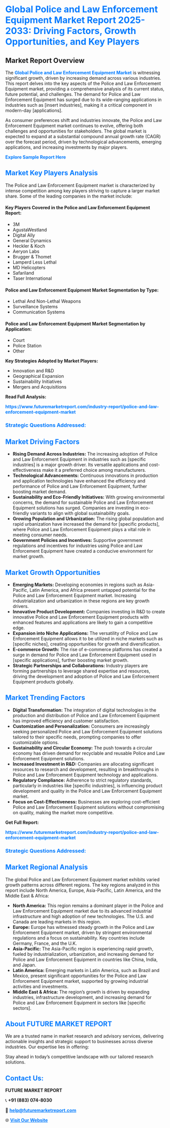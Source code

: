 <h1 style="color: #007BFF;">Global Police and Law Enforcement Equipment Market Report 2025-2033: Driving Factors, Growth Opportunities, and Key Players</h1>

<section id="overview">
<h2>Market Report Overview</h2>
<p>The <a href="https://www.futuremarketreport.com/industry-report/police-and-law-enforcement-equipment-market" style="color: #007BFF; text-decoration: none;"><strong>Global Police and Law Enforcement Equipment Market</strong></a> is witnessing significant growth, driven by increasing demand across various industries. This report delves into the key aspects of the Police and Law Enforcement Equipment market, providing a comprehensive analysis of its current status, future potential, and challenges. The demand for Police and Law Enforcement Equipment has surged due to its wide-ranging applications in industries such as [insert industries], making it a critical component in modern-day [applications].</p>
<p>As consumer preferences shift and industries innovate, the Police and Law Enforcement Equipment market continues to evolve, offering both challenges and opportunities for stakeholders. The global market is expected to expand at a substantial compound annual growth rate (CAGR) over the forecast period, driven by technological advancements, emerging applications, and increasing investments by major players.</p>
</section>

<section id="overview">
<p><a href="https://www.futuremarketreport.com/request-sample/reportId=51011" style="color: #007BFF; text-decoration: none;"><strong>Explore Sample Report Here</strong></a></p>
</section>

<section id="key-players">
<h2 style="color: #007BFF;">Market Key Players Analysis</h2>
<p>The Police and Law Enforcement Equipment market is characterized by intense competition among key players striving to capture a larger market share. Some of the leading companies in the market include:</p>
<h4>Key Players Covered in the Police and Law Enforcement Equipment Report:</h4>
<ul><li>3M</li><li>AgustaWestland</li><li>Digital Ally</li><li>General Dynamics</li><li>Heckler &amp; Koch</li><li>Aeryon Labs</li><li>Brugger &amp; Thomet</li><li>Lamperd Less Lethal</li><li>MD Helicopters</li><li>Safariland</li><li>Taser International</li></ul>
<h4>Police and Law Enforcement Equipment Market Segmentation by Type:</h4>
<ul><li>Lethal And Non-Lethal Weapons</li><li>Surveillance Systems</li><li>Communication Systems</li></ul>

<h4>Police and Law Enforcement Equipment Market Segmentation by Application:</h4>
<ul><li>Court</li><li>Police Station</li><li>Other</li></ul>
<p><strong>Key Strategies Adopted by Market Players:</strong></p>
<ul>
<li>Innovation and R&D</li>
<li>Geographical Expansion</li>
<li>Sustainability Initiatives</li>
<li>Mergers and Acquisitions</li>
</ul>
</section>

<section>
<p><strong>Read Full Analysis: </strong></p><a href="https://www.futuremarketreport.com/industry-report/police-and-law-enforcement-equipment-market" style="color: #007BFF; text-decoration: none;"><strong>https://www.futuremarketreport.com/industry-report/police-and-law-enforcement-equipment-market</strong></a>
<h3 style="color: #007BFF;">Strategic Questions Addressed:</h3>
</section>

<section id="driving-factors">
<h2 style="color: #007BFF;">Market Driving Factors</h2>
<ul>
<li><strong>Rising Demand Across Industries:</strong> The increasing adoption of Police and Law Enforcement Equipment in industries such as [specific industries] is a major growth driver. Its versatile applications and cost-effectiveness make it a preferred choice among manufacturers.</li>
<li><strong>Technological Advancements:</strong> Continuous innovations in production and application technologies have enhanced the efficiency and performance of Police and Law Enforcement Equipment, further boosting market demand.</li>
<li><strong>Sustainability and Eco-Friendly Initiatives:</strong> With growing environmental concerns, the demand for sustainable Police and Law Enforcement Equipment solutions has surged. Companies are investing in eco-friendly variants to align with global sustainability goals.</li>
<li><strong>Growing Population and Urbanization:</strong> The rising global population and rapid urbanization have increased the demand for [specific products], where Police and Law Enforcement Equipment plays a vital role in meeting consumer needs.</li>
<li><strong>Government Policies and Incentives:</strong> Supportive government regulations and incentives for industries using Police and Law Enforcement Equipment have created a conducive environment for market growth.</li>
</ul>
</section>

<section id="growth-opportunities">
<h2 style="color: #007BFF;">Market Growth Opportunities</h2>
<ul>
<li><strong>Emerging Markets:</strong> Developing economies in regions such as Asia-Pacific, Latin America, and Africa present untapped potential for the Police and Law Enforcement Equipment market. Increasing industrialization and urbanization in these regions are key growth drivers.</li>
<li><strong>Innovative Product Development:</strong> Companies investing in R&D to create innovative Police and Law Enforcement Equipment products with enhanced features and applications are likely to gain a competitive edge.</li>
<li><strong>Expansion into Niche Applications:</strong> The versatility of Police and Law Enforcement Equipment allows it to be utilized in niche markets such as [specific niches], creating opportunities for growth and diversification.</li>
<li><strong>E-commerce Growth:</strong> The rise of e-commerce platforms has created a surge in demand for Police and Law Enforcement Equipment used in [specific applications], further boosting market growth.</li>
<li><strong>Strategic Partnerships and Collaborations:</strong> Industry players are forming partnerships to leverage shared expertise and resources, driving the development and adoption of Police and Law Enforcement Equipment products globally.</li>
</ul>
</section>

<section id="trending-factors">
<h2 style="color: #007BFF;">Market Trending Factors</h2>
<ul>
<li><strong>Digital Transformation:</strong> The integration of digital technologies in the production and distribution of Police and Law Enforcement Equipment has improved efficiency and customer satisfaction.</li>
<li><strong>Customization and Personalization:</strong> Consumers are increasingly seeking personalized Police and Law Enforcement Equipment solutions tailored to their specific needs, prompting companies to offer customizable options.</li>
<li><strong>Sustainability and Circular Economy:</strong> The push towards a circular economy has driven demand for recyclable and reusable Police and Law Enforcement Equipment solutions.</li>
<li><strong>Increased Investment in R&D:</strong> Companies are allocating significant resources to research and development, resulting in breakthroughs in Police and Law Enforcement Equipment technology and applications.</li>
<li><strong>Regulatory Compliance:</strong> Adherence to strict regulatory standards, particularly in industries like [specific industries], is influencing product development and quality in the Police and Law Enforcement Equipment market.</li>
<li><strong>Focus on Cost-Effectiveness:</strong> Businesses are exploring cost-efficient Police and Law Enforcement Equipment solutions without compromising on quality, making the market more competitive.</li>
</ul>
</section>

<section>
<p><strong>Get Full Report: </strong></p><a href="https://www.futuremarketreport.com/industry-report/police-and-law-enforcement-equipment-market" style="color: #007BFF; text-decoration: none;"><strong>https://www.futuremarketreport.com/industry-report/police-and-law-enforcement-equipment-market</strong></a>
<h3 style="color: #007BFF;">Strategic Questions Addressed:</h3>
</section>


<section id="regional-analysis">
<h2 style="color: #007BFF;">Market Regional Analysis</h2>
<p>The global Police and Law Enforcement Equipment market exhibits varied growth patterns across different regions. The key regions analyzed in this report include North America, Europe, Asia-Pacific, Latin America, and the Middle East & Africa:</p>
<ul>
<li><strong>North America:</strong> This region remains a dominant player in the Police and Law Enforcement Equipment market due to its advanced industrial infrastructure and high adoption of new technologies. The U.S. and Canada are leading markets in this region.</li>
<li><strong>Europe:</strong> Europe has witnessed steady growth in the Police and Law Enforcement Equipment market, driven by stringent environmental regulations and a focus on sustainability. Key countries include Germany, France, and the U.K.</li>
<li><strong>Asia-Pacific:</strong> The Asia-Pacific region is experiencing rapid growth, fueled by industrialization, urbanization, and increasing demand for Police and Law Enforcement Equipment in countries like China, India, and Japan.</li>
<li><strong>Latin America:</strong> Emerging markets in Latin America, such as Brazil and Mexico, present significant opportunities for the Police and Law Enforcement Equipment market, supported by growing industrial activities and investments.</li>
<li><strong>Middle East & Africa:</strong> The region’s growth is driven by expanding industries, infrastructure development, and increasing demand for Police and Law Enforcement Equipment in sectors like [specific sectors].</li>
</ul>
</section>

<footer>
<h2 style="color: #007BFF;">About FUTURE MARKET REPORT</h2>
<p>We are a trusted name in market research and advisory services, delivering actionable insights and strategic support to businesses across diverse industries. Our expertise lies in offering:</p>

<p>Stay ahead in today’s competitive landscape with our tailored research solutions.</p>

<h2 style="color: #007BFF;">Contact Us:</h2>
<p><strong>FUTURE MARKET REPORT</strong></p>
<p>📞 <strong>+91 (883) 074-8030</strong></p>
<p>📧 <strong><a href="mailto:help@futuremarketreport.com" style="color: #007BFF;">help@futuremarketreport.com</a></strong></p>
<p>🌐 <strong><a href="https://www.futuremarketreport.com/" style="color: #007BFF;">Visit Our Website</a></strong></p>
</footer>